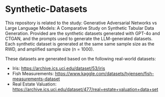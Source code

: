 # Synthetic-Datasets
This repository is related to the study: Generative Adversarial Networks vs Large Language Models: A Comparative Study on Synthetic Tabular Data Generation. Provided are the synthetic datasets generated with GPT-4o and CTGAN, and the prompts used to generate the LLM-generated datasets. Each synthetic dataset is generated at the same same sample size as the RWD, and amplified sample size (n = 1000).

These datasets are generated based on the following real-world datasets:
- Iris: https://archive.ics.uci.edu/dataset/53/iris
- Fish Measurements: https://www.kaggle.com/datasets/tyjensen/fish-measurements-dataset
- Real Estate Valuation: https://archive.ics.uci.edu/dataset/477/real+estate+valuation+data+set
